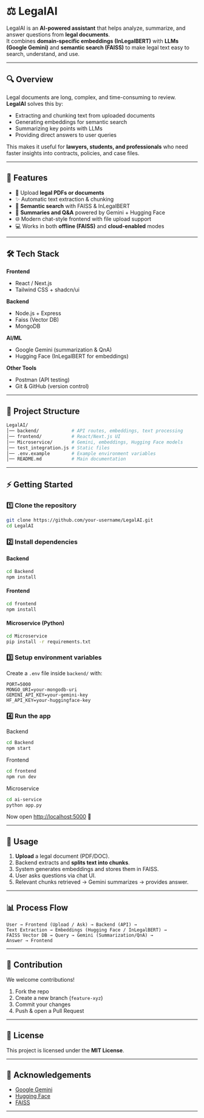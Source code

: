 
# ⚖️ LegalAI  

LegalAI is an **AI-powered assistant** that helps analyze, summarize, and answer questions from **legal documents**.  
It combines **domain-specific embeddings (InLegalBERT)** with **LLMs (Google Gemini)** and **semantic search (FAISS)** to make legal text easy to search, understand, and use.  

---

## 🔍 Overview  

Legal documents are long, complex, and time-consuming to review.  
**LegalAI** solves this by:  
- Extracting and chunking text from uploaded documents  
- Generating embeddings for semantic search  
- Summarizing key points with LLMs  
- Providing direct answers to user queries  

This makes it useful for **lawyers, students, and professionals** who need faster insights into contracts, policies, and case files.  

---

## 🚀 Features  

- 📂 Upload **legal PDFs or documents**  
- ✨ Automatic text extraction & chunking  
- 🔎 **Semantic search** with FAISS & InLegalBERT  
- 🤖 **Summaries and Q&A** powered by Gemini + Hugging Face  
- 🌐 Modern chat-style frontend with file upload support  
- 💻 Works in both **offline (FAISS)** and **cloud-enabled** modes  

---

## 🛠️ Tech Stack  

**Frontend**  
- React / Next.js  
- Tailwind CSS + shadcn/ui  

**Backend**  
- Node.js + Express  
- Faiss (Vector DB)  
- MongoDB  

**AI/ML**  
- Google Gemini (summarization & QnA)  
- Hugging Face (InLegalBERT for embeddings)  

**Other Tools**  
- Postman (API testing)  
- Git & GitHub (version control)  

---

## 📂 Project Structure  

```bash
LegalAI/
│── backend/            # API routes, embeddings, text processing
│── frontend/           # React/Next.js UI
│── Microservice/       # Gemini, embeddings, Hugging Face models
│── test_integration.js # Static files
│── .env.example        # Example environment variables
│── README.md           # Main documentation
````


---

## ⚡ Getting Started

### 1️⃣ Clone the repository

```bash
git clone https://github.com/your-username/LegalAI.git
cd LegalAI
```

### 2️⃣ Install dependencies

#### Backend

```bash
cd Backend
npm install
```

#### Frontend

```bash
cd frontend
npm install
```

#### Microservice (Python)

```bash
cd Microservice
pip install -r requirements.txt
```

### 3️⃣ Setup environment variables

Create a `.env` file inside `backend/` with:

```env
PORT=5000
MONGO_URI=your-mongodb-uri
GEMINI_API_KEY=your-gemini-key
HF_API_KEY=your-huggingface-key
```

### 4️⃣ Run the app

Backend

```bash
cd Backend
npm start
```

Frontend

```bash
cd frontend
npm run dev
```

Microservice

```bash
cd ai-service
python app.py
```

Now open [http://localhost:5000](http://localhost:8000) 🎉

---

## 📖 Usage

1. **Upload** a legal document (PDF/DOC).
2. Backend extracts and **splits text into chunks**.
3. System generates embeddings and stores them in FAISS.
4. User asks questions via chat UI.
5. Relevant chunks retrieved → Gemini summarizes → provides answer.

---

## 📊 Process Flow

```
User → Frontend (Upload / Ask) → Backend (API) → 
Text Extraction → Embeddings (Hugging Face / InLegalBERT) → 
FAISS Vector DB → Query → Gemini (Summarization/QnA) → 
Answer → Frontend
```

---

## 🤝 Contribution

We welcome contributions!

1. Fork the repo
2. Create a new branch (`feature-xyz`)
3. Commit your changes
4. Push & open a Pull Request

---

## 📜 License

This project is licensed under the **MIT License**.

---

## 🙌 Acknowledgements

* [Google Gemini](https://ai.google)
* [Hugging Face](https://huggingface.co)
* [FAISS](https://github.com/facebookresearch/faiss)

---

```
